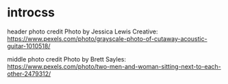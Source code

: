 # introcss
header photo credit
Photo by Jessica Lewis Creative: https://www.pexels.com/photo/grayscale-photo-of-cutaway-acoustic-guitar-1010518/

middle photo credit 
Photo by Brett Sayles: https://www.pexels.com/photo/two-men-and-woman-sitting-next-to-each-other-2479312/
